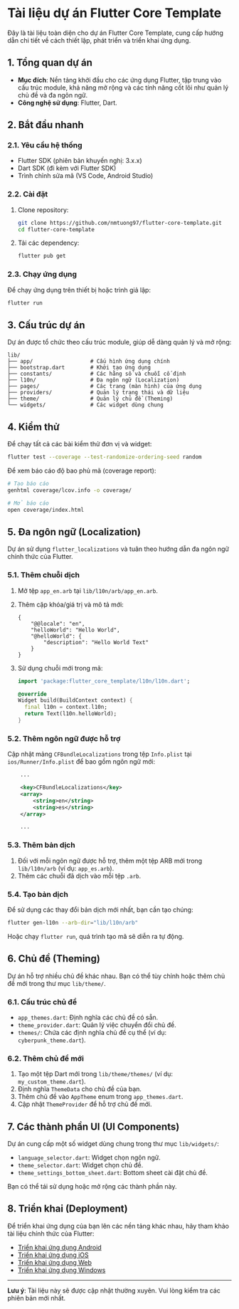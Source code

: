 # Tài liệu dự án Flutter Core Template

Đây là tài liệu toàn diện cho dự án Flutter Core Template, cung cấp hướng dẫn chi tiết về cách thiết lập, phát triển và triển khai ứng dụng.

## 1. Tổng quan dự án

-   **Mục đích**: Nền tảng khởi đầu cho các ứng dụng Flutter, tập trung vào cấu trúc module, khả năng mở rộng và các tính năng cốt lõi như quản lý chủ đề và đa ngôn ngữ.
-   **Công nghệ sử dụng**: Flutter, Dart.

## 2. Bắt đầu nhanh

### 2.1. Yêu cầu hệ thống

-   Flutter SDK (phiên bản khuyến nghị: 3.x.x)
-   Dart SDK (đi kèm với Flutter SDK)
-   Trình chỉnh sửa mã (VS Code, Android Studio)

### 2.2. Cài đặt

1.  Clone repository:

    ```bash
    git clone https://github.com/nmtuong97/flutter-core-template.git
    cd flutter-core-template
    ```

2.  Tải các dependency:

    ```bash
    flutter pub get
    ```

### 2.3. Chạy ứng dụng

Để chạy ứng dụng trên thiết bị hoặc trình giả lập:

```bash
flutter run
```

## 3. Cấu trúc dự án

Dự án được tổ chức theo cấu trúc module, giúp dễ dàng quản lý và mở rộng:

```
lib/
├── app/                  # Cấu hình ứng dụng chính
├── bootstrap.dart        # Khởi tạo ứng dụng
├── constants/            # Các hằng số và chuỗi cố định
├── l10n/                 # Đa ngôn ngữ (Localization)
├── pages/                # Các trang (màn hình) của ứng dụng
├── providers/            # Quản lý trạng thái và dữ liệu
├── theme/                # Quản lý chủ đề (Theming)
└── widgets/              # Các widget dùng chung
```

## 4. Kiểm thử

Để chạy tất cả các bài kiểm thử đơn vị và widget:

```bash
flutter test --coverage --test-randomize-ordering-seed random
```

Để xem báo cáo độ bao phủ mã (coverage report):

```bash
# Tạo báo cáo
genhtml coverage/lcov.info -o coverage/

# Mở báo cáo
open coverage/index.html
```

## 5. Đa ngôn ngữ (Localization)

Dự án sử dụng `flutter_localizations` và tuân theo hướng dẫn đa ngôn ngữ chính thức của Flutter.

### 5.1. Thêm chuỗi dịch

1.  Mở tệp `app_en.arb` tại `lib/l10n/arb/app_en.arb`.
2.  Thêm cặp khóa/giá trị và mô tả mới:

    ```arb
    {
        "@@locale": "en",
        "helloWorld": "Hello World",
        "@helloWorld": {
            "description": "Hello World Text"
        }
    }
    ```

3.  Sử dụng chuỗi mới trong mã:

    ```dart
    import 'package:flutter_core_template/l10n/l10n.dart';

    @override
    Widget build(BuildContext context) {
      final l10n = context.l10n;
      return Text(l10n.helloWorld);
    }
    ```

### 5.2. Thêm ngôn ngữ được hỗ trợ

Cập nhật mảng `CFBundleLocalizations` trong tệp `Info.plist` tại `ios/Runner/Info.plist` để bao gồm ngôn ngữ mới:

```xml
    ...

    <key>CFBundleLocalizations</key>
	<array>
		<string>en</string>
		<string>es</string>
	</array>

    ...
```

### 5.3. Thêm bản dịch

1.  Đối với mỗi ngôn ngữ được hỗ trợ, thêm một tệp ARB mới trong `lib/l10n/arb` (ví dụ: `app_es.arb`).
2.  Thêm các chuỗi đã dịch vào mỗi tệp `.arb`.

### 5.4. Tạo bản dịch

Để sử dụng các thay đổi bản dịch mới nhất, bạn cần tạo chúng:

```bash
flutter gen-l10n --arb-dir="lib/l10n/arb"
```

Hoặc chạy `flutter run`, quá trình tạo mã sẽ diễn ra tự động.

## 6. Chủ đề (Theming)

Dự án hỗ trợ nhiều chủ đề khác nhau. Bạn có thể tùy chỉnh hoặc thêm chủ đề mới trong thư mục `lib/theme/`.

### 6.1. Cấu trúc chủ đề

-   `app_themes.dart`: Định nghĩa các chủ đề có sẵn.
-   `theme_provider.dart`: Quản lý việc chuyển đổi chủ đề.
-   `themes/`: Chứa các định nghĩa chủ đề cụ thể (ví dụ: `cyberpunk_theme.dart`).

### 6.2. Thêm chủ đề mới

1.  Tạo một tệp Dart mới trong `lib/theme/themes/` (ví dụ: `my_custom_theme.dart`).
2.  Định nghĩa `ThemeData` cho chủ đề của bạn.
3.  Thêm chủ đề vào `AppTheme` enum trong `app_themes.dart`.
4.  Cập nhật `ThemeProvider` để hỗ trợ chủ đề mới.

## 7. Các thành phần UI (UI Components)

Dự án cung cấp một số widget dùng chung trong thư mục `lib/widgets/`:

-   `language_selector.dart`: Widget chọn ngôn ngữ.
-   `theme_selector.dart`: Widget chọn chủ đề.
-   `theme_settings_bottom_sheet.dart`: Bottom sheet cài đặt chủ đề.

Bạn có thể tái sử dụng hoặc mở rộng các thành phần này.

## 8. Triển khai (Deployment)

Để triển khai ứng dụng của bạn lên các nền tảng khác nhau, hãy tham khảo tài liệu chính thức của Flutter:

-   [Triển khai ứng dụng Android](https://docs.flutter.dev/deployment/android)
-   [Triển khai ứng dụng iOS](https://docs.flutter.dev/deployment/ios)
-   [Triển khai ứng dụng Web](https://docs.flutter.dev/deployment/web)
-   [Triển khai ứng dụng Windows](https://docs.flutter.dev/deployment/windows)

---

**Lưu ý**: Tài liệu này sẽ được cập nhật thường xuyên. Vui lòng kiểm tra các phiên bản mới nhất.